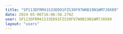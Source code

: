 ```yaml
---
title: "SP113DFRM41S33ED91FZS30F97W0B19N1WM7J0X89"
date: 2024-05-06T16:06:58.270Z
user: SP113DFRM41S33ED91FZS30F97W0B19N1WM7J0X89
layout: "users"
---
```

    